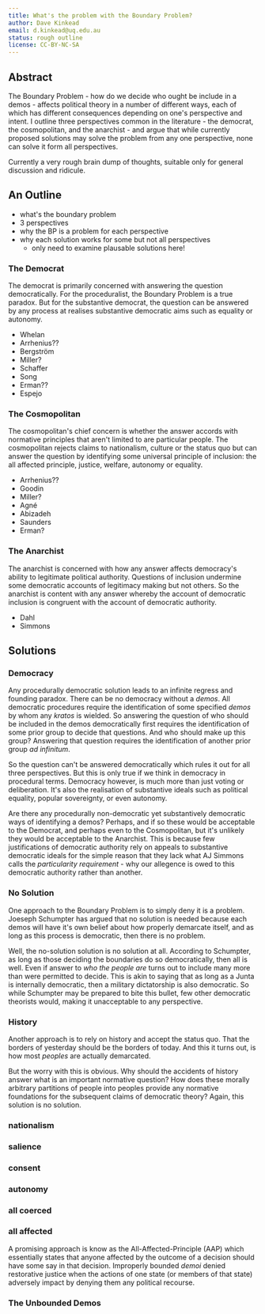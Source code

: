 ```yaml
---
title: What's the problem with the Boundary Problem?
author: Dave Kinkead
email: d.kinkead@uq.edu.au
status: rough outline
license: CC-BY-NC-SA
---
```


## Abstract

The Boundary Problem - how do we decide who ought be include in a demos - affects political theory in a number of different ways, each of which has different consequences depending on one's perspective and intent.  I outline three perspectives common in the literature - the democrat, the cosmopolitan, and the anarchist - and argue that while currently proposed solutions may solve the problem from any one perspective, none can solve it form all perspectives.

Currently a very rough brain dump of thoughts, suitable only for general discussion and ridicule.


## An Outline

- what's the boundary problem
- 3 perspectives
- why the BP is a problem for each perspective
- why each solution works for some but not all perspectives
  - only need to examine plausable solutions here!


### The Democrat

The democrat is primarily concerned with answering the question democratically.  For the proceduralist, the Boundary Problem is a true paradox.  But for the substantive democrat, the question can be answered by any process at realises substantive democratic aims such as equality or autonomy.

- Whelan
- Arrhenius??
- Bergström
- Miller?
- Schaffer
- Song
- Erman??
- Espejo


### The Cosmopolitan

The cosmopolitan's chief concern is whether the answer accords with normative principles that aren't limited to are particular people.  The cosmopolitan rejects claims to nationalism, culture or the status quo but can answer the question by identifying some universal principle of inclusion: the all affected principle, justice, welfare, autonomy or equality.

- Arrhenius??
- Goodin
- Miller?
- Agné
- Abizadeh
- Saunders
- Erman?

### The Anarchist

The anarchist is concerned with how any answer affects democracy's ability to legitimate political authority.  Questions of inclusion undermine some democratic accounts of legitimacy making but not others.  So the anarchist is content with any answer whereby the account of democratic inclusion is congruent with the account of democratic authority.

- Dahl
- Simmons

## Solutions

### Democracy

Any procedurally democratic solution leads to an infinite regress and founding paradox.  There can be no democracy without a _demos_.  All democratic procedures require the identification of some specified _demos_ by whom any _kratos_ is wielded.  So answering the question of who should be included in the demos democratically first requires the identification of some prior group to decide that questions.  And who should make up this group? Answering that question requires the identification of another prior group _ad infinitum_.

So the question can't be answered democratically which rules it out for all three perspectives.  But this is only true if we think in democracy in procedural terms.  Democracy however, is much more than just voting or deliberation.  It's also the realisation of substantive ideals such as political equality, popular sovereignty, or even autonomy.

Are there any procedurally non-democratic yet substantively democratic ways of identifying a demos?  Perhaps, and if so these would be acceptable to the Democrat, and perhaps even to the Cosmopolitan, but it's unlikely they would be acceptable to the Anarchist.  This is because few justifications of democratic authority rely on appeals to substantive democratic ideals for the simple reason that they lack what AJ Simmons calls the _particularity requirement_ - why our allegence is owed to this democratic authority rather than another.

### No Solution

One approach to the Boundary Problem is to simply deny it is a problem.  Joeseph Schumpter has argued that no solution is needed because each demos will have it's own belief about how properly demarcate itself, and as long as this process is democratic, then there is no problem.

Well, the no-solution solution is no solution at all.  According to Schumpter, as long as those deciding the boundaries do so democratically, then all is well.  Even if answer to _who the people are_ turns out to include many more than were permitted to decide.  This is akin to saying that as long as a Junta is internally democratic, then a military dictatorship is also democratic.  So while Schumpter may be prepared to bite this bullet, few other democratic theorists would, making it unacceptable to any perspective.

### History

Another approach is to rely on history and accept the status quo. That the borders of yesterday should be the borders of today.  And this it turns out, is how most _peoples_ are actually demarcated.

But the worry with this is obvious. Why should the accidents of history answer what is an important normative question?  How does these morally arbitrary partitions of people into peoples provide any normative foundations for the subsequent claims of democratic theory?  Again, this solution is no solution.

### nationalism
### salience
### consent
### autonomy

### all coerced

### all affected

A promising approach is know as the All-Affected-Principle (AAP) which essentially states that anyone affected by the outcome of a decision should have some say in that decision.  Improperly bounded _demoi_ denied restorative justice when the actions of one state (or members of that state) adversely impact by denying them any political recourse.

### The Unbounded Demos

